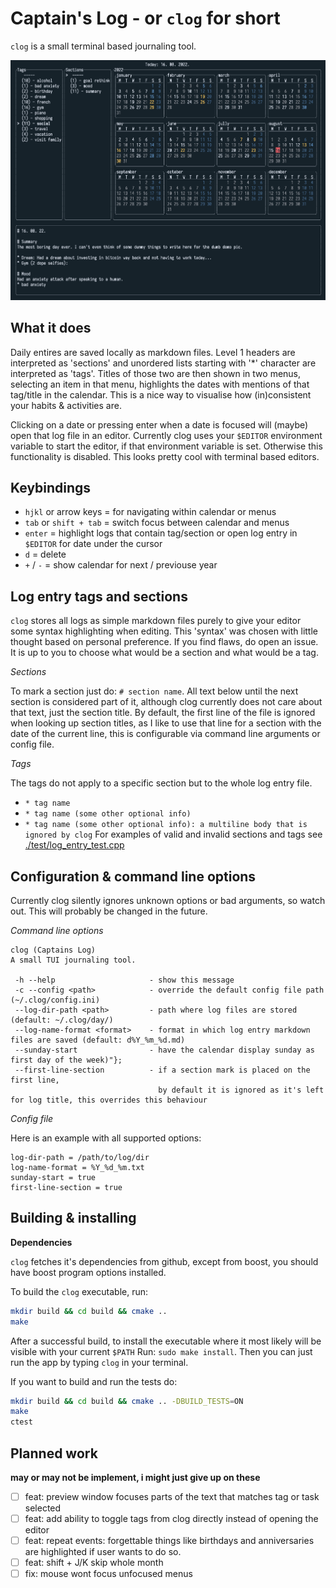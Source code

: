 # Captain's Log - or `clog` for short
`clog` is a small terminal based journaling tool. 

![clog screenshot](./clog.png)

## What it does
Daily entires are saved locally as markdown files. Level 1 headers are interpreted as 'sections' and unordered lists
starting with '*' character are interpreted as 'tags'. Titles of those two are then shown in two menus, selecting 
an item in that menu, highlights the dates with mentions of that tag/title in the calendar. This is a nice way
to visualise how (in)consistent your habits & activities are.

Clicking on a date or pressing enter when a date is focused will (maybe) open that log file in an editor.
Currently clog uses your `$EDITOR` environment variable to start the editor, if that environment variable is set. Otherwise
this functionality is disabled. This looks pretty cool with terminal based editors.

## Keybindings 
- `hjkl` or arrow keys = for navigating within calendar or menus
- `tab` or `shift + tab` =  switch focus between calendar and menus
- `enter` = highlight logs that contain tag/section or open log entry in `$EDITOR` for date under the cursor
- `d` = delete
- `+` / `-` = show calendar for next / previouse year

## Log entry tags and sections
`clog` stores all logs as simple markdown files purely to give your editor some syntax highlighting when editing. 
This 'syntax' was chosen with little thought based on personal preference. If you find flaws, do open an issue.
It is up to you to choose what would be a section and what would be a tag.

*Sections*

To mark a section just do: `# section name`. All text below until the next section is considered part of it, although 
clog currently does not care about that text, just the section title. By default, the first line of the file is ignored when
looking up section titles, as I like to use that line for a section with the date of the current line, this is configurable via 
command line arguments or config file.

*Tags*

The tags do not apply to a specific section but to the whole log entry file. 
- `* tag name`
- `* tag name (some other optional info)`
- `* tag name (some other optional info): a multiline body that is ignored by clog`
For examples of valid and invalid sections and tags see [./test/log_entry_test.cpp](./test/log_entry_test.cpp)

## Configuration & command line options
Currently clog silently ignores unknown options or bad arguments, so watch out. This will probably be changed in the future.

*Command line options*
```
clog (Captains Log)
A small TUI journaling tool.

 -h --help                     - show this message
 -c --config <path>            - override the default config file path (~/.clog/config.ini)
 --log-dir-path <path>         - path where log files are stored (default: ~/.clog/day/)
 --log-name-format <format>    - format in which log entry markdown files are saved (default: d%Y_%m_%d.md)
 --sunday-start                - have the calendar display sunday as first day of the week)"};
 --first-line-section          - if a section mark is placed on the first line, 
                                 by default it is ignored as it's left for log title, this overrides this behaviour
```

*Config file*

Here is an example with all supported options:
```
log-dir-path = /path/to/log/dir
log-name-format = %Y_%d_%m.txt
sunday-start = true
first-line-section = true
```

## Building & installing
**Dependencies**

`clog` fetches it's dependencies from github, except from boost, you should have boost program options installed.


To build the `clog` executable, run:
```sh
mkdir build && cd build && cmake ..
make 
```
After a successful build, to install the executable where it most likely will be visible with your current `$PATH` Run: `sudo make install`.
Then you can just run the app by typing `clog` in your terminal.

If you want to build and run the tests do:
```sh
mkdir build && cd build && cmake .. -DBUILD_TESTS=ON
make 
ctest
```

## Planned work
**may or may not be implement, i might just give up on these**
- [ ] feat: preview window focuses parts of the text that matches tag or task selected
- [ ] feat: add ability to toggle tags from clog directly instead of opening the editor
- [ ] feat: repeat events: forgettable things like birthdays and anniversaries are highlighted if user wants to do so.
- [ ] feat: shift + J/K skip whole month
- [ ] fix: mouse wont focus unfocused menus
